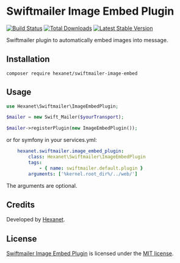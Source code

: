 # Swiftmailer Image Embed Plugin

[![Build Status](https://travis-ci.org/Hexanet/swiftmailer-image-embed.svg)](https://travis-ci.org/Hexanet/swiftmailer-image-embed) [![Total Downloads](https://poser.pugx.org/hexanet/swiftmailer-image-embed/downloads.png)](https://packagist.org/packages/hexanet/swiftmailer-image-embed) [![Latest Stable Version](https://poser.pugx.org/hexanet/swiftmailer-image-embed/v/stable.png)](https://packagist.org/packages/hexanet/swiftmailer-image-embed)

Swiftmailer plugin to automatically embed images into message.

## Installation

```
composer require hexanet/swiftmailer-image-embed
```

## Usage

```php
use Hexanet\Swiftmailer\ImageEmbedPlugin;

$mailer = new Swift_Mailer($yourTransport);

$mailer->registerPlugin(new ImageEmbedPlugin());
```

or for symfony in your services.yml:
```yml
    hexanet.swiftmailer.image_embed_plugin:
        class: Hexanet\Swiftmailer\ImageEmbedPlugin
        tags:
            - { name: swiftmailer.default.plugin }
        arguments: ['%kernel.root_dir%/../web/']
```

The arguments are optional.

## Credits

Developed by [Hexanet](http://www.hexanet.fr/).

## License

[Swiftmailer Image Embed Plugin](https://github.com/Hexanet/swiftmailer-image-embed) is licensed under the [MIT license](LICENSE).
